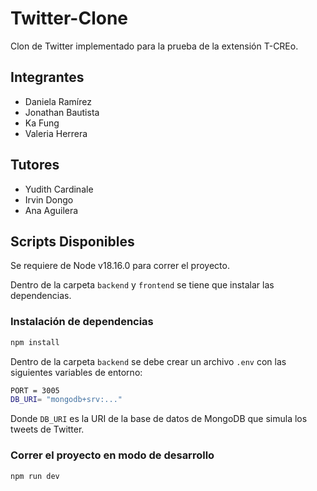 # Twitter-Clone

Clon de Twitter implementado para la prueba de la extensión T-CREo.

## Integrantes

* Daniela Ramírez
* Jonathan Bautista
* Ka Fung
* Valeria Herrera

## Tutores

* Yudith Cardinale
* Irvin Dongo
* Ana Aguilera

## Scripts Disponibles

Se requiere de Node v18.16.0 para correr el proyecto.

Dentro de la carpeta `backend` y `frontend` se tiene que instalar las dependencias.

### Instalación de dependencias

```bash
npm install
```

Dentro de la carpeta `backend` se debe crear un archivo `.env` con las siguientes variables de entorno:

```bash
PORT = 3005
DB_URI= "mongodb+srv:..."
```

Donde `DB_URI` es la URI de la base de datos de MongoDB que simula los tweets de Twitter.

### Correr el proyecto en modo de desarrollo

```bash
npm run dev
```
